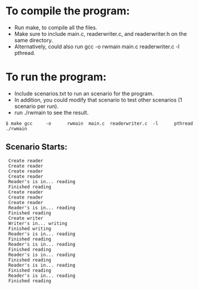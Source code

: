 # To compile the program:
- Run make, to compile all the files.
- Make sure to include main.c, readerwriter.c, and readerwriter.h on the same directory.
- Alternatively, could also run gcc -o rwmain main.c readerwriter.c -l pthread.

# To run the program:
- Include scenarios.txt to run an scenario for the program.
- In addition, you could modify that scenario to test other scenarios (1 scenario per run). 
- run ./rwmain to see the result.

`$ make gcc     -o      rwmain  main.c  readerwriter.c  -l      pthread ./rwmain`
 
## Scenario Starts:

     Create reader
     Create reader
     Create reader
     Create reader
     Reader's is in... reading
     Finished reading
     Create reader
     Create reader
     Create reader
     Reader's is in... reading
     Finished reading
     Create writer
     Writer's in... writing
     Finished writing
     Reader's is in... reading
     Finished reading
     Reader's is in... reading
     Finished reading
     Reader's is in... reading
     Finished reading
     Reader's is in... reading
     Finished reading
     Reader's is in... reading
     Finished reading

